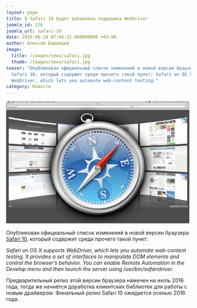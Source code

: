 ```yaml
---
layout: page
title: В Safari 10 будет добавлена поддержка WebDriver
joomla_id: 176
joomla_url: safari-10
date: 2016-06-14 07:04:32.000000000 +03:00
author: Алексей Баранцев
image:
  title: /images/news/safari.jpg
  thumb: /images/news/safari.jpg
teaser: "Опубликован официальный список изменений в новой версии браузера
  Safari 10, который содержит среди прочего такой пункт: Safari on OS X supports
  WebDriver, which lets you automate web-content testing."
category: Новости
---
```

<p><img src="images/news/safari.jpg" border="0" width="500" /></p>
<p>Опубликован официальный список изменений в новой версии браузера <a href="https://developer.apple.com/library/prerelease/content/releasenotes/General/WhatsNewInSafari/Articles/Safari_10_0.html">Safari 10</a>, который содержит среди прочего такой пункт:</p>
<p><em>Safari on OS X supports WebDriver, which lets you automate web-content testing. It provides a set of interfaces to manipulate DOM elements and control the browser’s behavior. You can enable Remote Automation in the Develop menu and then launch the server using /usr/bin/safaridriver.</em></p>
<p>Предварительный релиз этой версии браузера намечен на июль 2016 года, тогда же начнётся доработка клиентских библиотек для работы с новым драйвером. Финальный релиз Safari 10 ожидается осенью 2016 года.</p>
